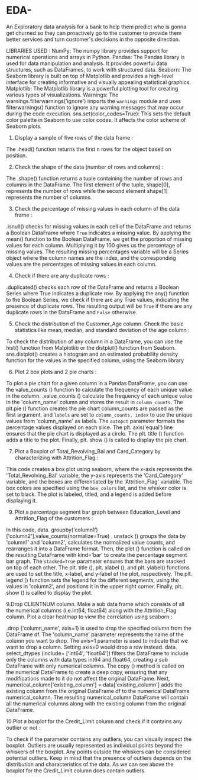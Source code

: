 # EDA-
An Exploratory data analysis for a bank to help them predict who is gonna get churned so they can proactively go to the
customer to provide them better services and turn customer's decisions in the opposite direction.

LIBRARIES USED :
NumPy: The numpy library provides support for numerical operations and arrays in Python.
Pandas: The Pandas library is used for data manipulation and analysis. It provides powerful data structures, such as DataFrames, to work with structured data.
Seaborn: The Seaborn library is built on top of Matplotlib and provides a high-level interface for creating informative and visually appealing statistical graphics.
Matplotlib: The Matplotlib library is a powerful plotting tool for creating various types of visualizations.
Warnings: The warnings.filterwarnings('ignore') imports the `warnings` module and uses filterwarnings() function to ignore any warning messages that may occur during the code execution.
sns.set(color_codes=True): This sets the default color palette in Seaborn to use color codes. It affects the color scheme of Seaborn plots.

1. Display a sample of five rows of the data frame :

The .head() function returns the first n rows for the object based on position.

2. Check the shape of the data (number of rows and columns) :

The .shape() function returns a tuple containing the number of rows and 
columns in the DataFrame. The first element of the tuple, shape[0], represents 
the number of rows while the second element shape[1] represents the number of 
columns.

3. Check the percentage of missing values in each column of the 
data frame :

.isnull() checks for missing values in each cell of the DataFrame 
and returns a Boolean DataFrame where `True` indicates a 
missing value. 
By applying the mean() function to the Boolean DataFrame, we 
get the proportion of missing values for each column. 
Multiplying it by 100 gives us the percentage of missing values. 
The resulting missing percentages variable will be a Series object 
where the column names are the index, and the corresponding 
values are the percentages of missing values in each column.

4. Check if there are any duplicate rows :

.duplicated() checks each row of the DataFrame and returns a 
Boolean Series where True indicates a duplicate row.
By applying the any() function to the Boolean Series, we check if 
there are any True values, indicating the presence of duplicate 
rows.
The resulting output will be `True` if there are any duplicate rows 
in the DataFrame and `False` otherwise.

5. Check the distribution of the Customer_Age column. Check the basic 
statistics like mean, median, and standard deviation of the age column :

To check the distribution of any column in a DataFrame, you can use 
the hist() function from Matplotlib or the distplot() function from 
Seaborn. 
sns.distplot() creates a histogram and an estimated probability density 
function for the values in the specified column, using the Seaborn 
library

6. Plot 2 box plots and 2 pie charts :

To plot a pie chart for a given column in a Pandas DataFrame, you can 
use the value_counts () function to calculate the frequency of each 
unique value in the column.
.value_counts () calculate the frequency of each unique value in the 
'column_name' column and stores the result in `column_counts`.
The plt.pie () function creates the pie chart column_counts are passed 
as the first argument, and `labels` are set to `column_counts. index` to 
use the unique values from 'column_name' as labels. 
The `autopct` parameter formats the percentage values displayed on 
each slice.
The plt. axis('equal') line ensures that the pie chart is displayed as a 
circle.
The plt. title () function adds a title to the plot.
Finally, plt. show () is called to display the pie chart.

7. Plot a Boxplot of Total_Revolving_Bal and Card_Category by 
characterizing with Attrition_Flag :

This code creates a box plot using seaborn, where the x-axis represents 
the 'Total_Revolving_Bal' variable, the y-axis represents the 
'Card_Category' variable, and the boxes are differentiated by the 
'Attrition_Flag' variable. The box colors are specified using the 
`box_colors` list, and the whisker color is set to black. The plot is 
labeled, titled, and a legend is added before displaying it.

9. Plot a percentage segment bar graph between Education_Level 
and Attrition_Flag of the customers :

In this code, data. groupby('column1’) 
['column2'].value_counts(normalize=True)
. unstack () groups the data by 'column1' and 'column2', calculates the 
normalized value counts, and rearranges it into a DataFrame format.
Then, the plot () function is called on the resulting DataFrame with 
kind='bar' to create the percentage segment bar graph. 
The `stacked=True` parameter ensures that the bars are stacked on top 
of each other.
The plt. title (), plt. xlabel (), and plt. ylabel() functions are used to set 
the title, x-label, and y-label of the plot, respectively.
The plt. legend () function sets the legend for the different segments, 
using the values in 'column2', and positions it in the upper right corner.
Finally, plt. show () is called to display the plot.

9.Drop CLIENTNUM column. Make a sub data frame which consists of 
all the numerical columns (i.e.int64, float64) along with the 
Attrition_Flag column. Plot a clear heatmap to view the correlation using 
seaborn :

.drop ('column_name', axis=1) is used to drop the specified column from the 
DataFrame df. The 'column_name' parameter represents the name of the 
column you want to drop.
The axis=1 parameter is used to indicate that we want to drop a column. 
Setting axis=0 would drop a row instead.
data. select_dtypes (include= ['int64', 'float64']) filters the DataFrame
to include only the columns with data types int64 and float64, creating 
a sub DataFrame with only numerical columns.
The copy () method is called on the numerical DataFrame to create a 
deep copy, ensuring that any modifications made to it do not affect the 
original DataFrame.
Next, numerical_column['existing_column'] = data['existing_column'] 
adds the existing column from the original DataFrame df to the 
numerical DataFrame numerical_column.
The resulting numerical_column DataFrame will contain all the 
numerical columns along with the existing column from the original 
DataFrame.

10.Plot a boxplot for the Credit_Limit column and check if it contains 
any outlier or not :

To check if the parameter contains any outliers, you can visually inspect 
the boxplot. Outliers are usually represented as individual points beyond 
the whiskers of the boxplot. Any points outside the whiskers can be 
considered potential outliers. Keep in mind that the presence of outliers 
depends on the distribution and characteristics of the data.
As we can see above the boxplot for the Credit_Limit column does 
contain outliers.
